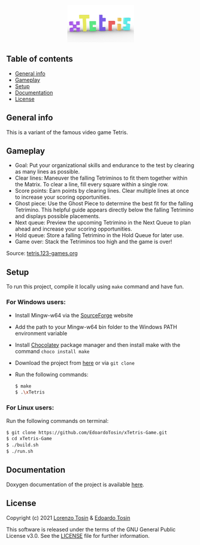 <p align="center">
  <a href="https://github.com/EdoardoTosin/xTetris-Game">
    <img src="https://raw.githubusercontent.com/EdoardoTosin/xTetris-Game/main/doc/logo.png" alt="LOGO" height=100px></a>
</p>

## Table of contents
* [General info](#general-info)
* [Gameplay](#gameplay)
* [Setup](#setup)
* [Documentation](#documentation)
* [License](#license)

## General info
This is a variant of the famous video game Tetris.

## Gameplay
* Goal: Put your organizational skills and endurance to the test by clearing as many lines as possible.
* Clear lines: Maneuver the falling Tetriminos to fit them together within the Matrix. To clear a line, fill every square within a single row.
* Score points: Earn points by clearing lines. Clear multiple lines at once to increase your scoring opportunities.
* Ghost piece: Use the Ghost Piece to determine the best fit for the falling Tetrimino. This helpful guide appears directly below the falling Tetrimino and displays possible placements.
* Next queue: Preview the upcoming Tetrimino in the Next Queue to plan ahead and increase your scoring opportunities.
* Hold queue: Store a falling Tetrimino in the Hold Queue for later use.
* Game over: Stack the Tetriminos too high and the game is over!

Source: [tetris.123-games.org](https://tetris.123-games.org/tut.html)

## Setup
To run this project, compile it locally using `make` command and have fun.

### For Windows users:
* Install Mingw-w64 via the [SourceForge](https://sourceforge.net/projects/mingw-w64/) website
* Add the path to your Mingw-w64 bin folder to the Windows PATH environment variable
* Install [Chocolatey](https://chocolatey.org/install) package manager and then install make with the command
  ```choco install make```
* Download the project from [here](https://github.com/EdoardoTosin/miniLaska-Game/archive/main.zip) or via ``git clone``
* Run the following commands:

  ``` bash
  $ make
  $ .\xTetris
  ```

### For Linux users:
Run the following commands on terminal:
``` bash
$ git clone https://github.com/EdoardoTosin/xTetris-Game.git
$ cd xTetris-Game
$ ./build.sh
$ ./run.sh
```

## Documentation

Doxygen documentation of the project is available [here](https://edoardotosin.github.io/xTetris-Game/).

## License

Copyright (c) 2021 [Lorenzo Tosin](https://github.com/LorenzoTosin) & [Edoardo Tosin](https://github.com/EdoardoTosin)

This software is released under the terms of the GNU General Public License v3.0. See the [LICENSE](https://github.com/EdoardoTosin/xTetris-Game/tree/main/LICENSE) file for further information.
